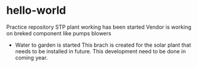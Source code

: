 # hello-world
Practice repository 
STP plant working has been started
Vendor is working on breked component like pumps blowers 
- Water to garden is started
This brach is created for the solar plant that needs to be installed in future. 
This development need to be done in coming year. 
